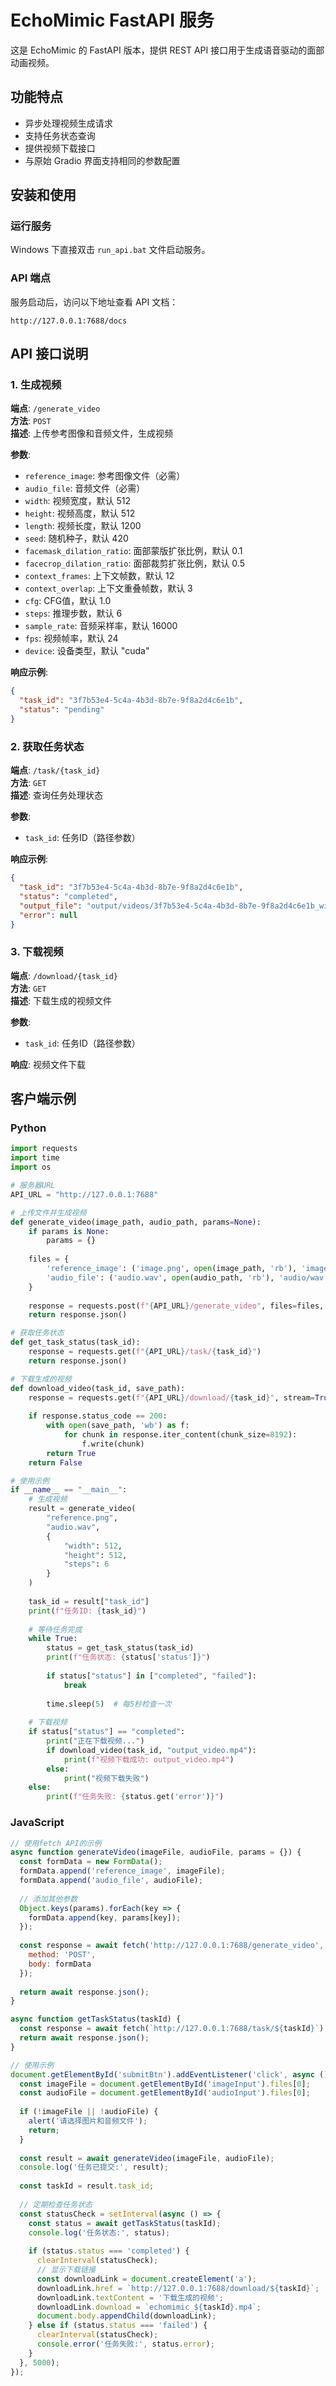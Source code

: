 # EchoMimic FastAPI 服务

这是 EchoMimic 的 FastAPI 版本，提供 REST API 接口用于生成语音驱动的面部动画视频。

## 功能特点

- 异步处理视频生成请求
- 支持任务状态查询
- 提供视频下载接口
- 与原始 Gradio 界面支持相同的参数配置

## 安装和使用

### 运行服务

Windows 下直接双击 `run_api.bat` 文件启动服务。

### API 端点

服务启动后，访问以下地址查看 API 文档：

```
http://127.0.0.1:7688/docs
```

## API 接口说明

### 1. 生成视频

**端点**: `/generate_video`  
**方法**: `POST`  
**描述**: 上传参考图像和音频文件，生成视频  

**参数**:
- `reference_image`: 参考图像文件（必需）
- `audio_file`: 音频文件（必需）
- `width`: 视频宽度，默认 512
- `height`: 视频高度，默认 512
- `length`: 视频长度，默认 1200
- `seed`: 随机种子，默认 420
- `facemask_dilation_ratio`: 面部蒙版扩张比例，默认 0.1
- `facecrop_dilation_ratio`: 面部裁剪扩张比例，默认 0.5
- `context_frames`: 上下文帧数，默认 12
- `context_overlap`: 上下文重叠帧数，默认 3
- `cfg`: CFG值，默认 1.0
- `steps`: 推理步数，默认 6
- `sample_rate`: 音频采样率，默认 16000
- `fps`: 视频帧率，默认 24
- `device`: 设备类型，默认 "cuda"

**响应示例**:
```json
{
  "task_id": "3f7b53e4-5c4a-4b3d-8b7e-9f8a2d4c6e1b",
  "status": "pending"
}
```

### 2. 获取任务状态

**端点**: `/task/{task_id}`  
**方法**: `GET`  
**描述**: 查询任务处理状态  

**参数**:
- `task_id`: 任务ID（路径参数）

**响应示例**:
```json
{
  "task_id": "3f7b53e4-5c4a-4b3d-8b7e-9f8a2d4c6e1b",
  "status": "completed",
  "output_file": "output/videos/3f7b53e4-5c4a-4b3d-8b7e-9f8a2d4c6e1b_with_audio.mp4",
  "error": null
}
```

### 3. 下载视频

**端点**: `/download/{task_id}`  
**方法**: `GET`  
**描述**: 下载生成的视频文件  

**参数**:
- `task_id`: 任务ID（路径参数）

**响应**: 视频文件下载

## 客户端示例

### Python

```python
import requests
import time
import os

# 服务器URL
API_URL = "http://127.0.0.1:7688"

# 上传文件并生成视频
def generate_video(image_path, audio_path, params=None):
    if params is None:
        params = {}
    
    files = {
        'reference_image': ('image.png', open(image_path, 'rb'), 'image/png'),
        'audio_file': ('audio.wav', open(audio_path, 'rb'), 'audio/wav')
    }
    
    response = requests.post(f"{API_URL}/generate_video", files=files, data=params)
    return response.json()

# 获取任务状态
def get_task_status(task_id):
    response = requests.get(f"{API_URL}/task/{task_id}")
    return response.json()

# 下载生成的视频
def download_video(task_id, save_path):
    response = requests.get(f"{API_URL}/download/{task_id}", stream=True)
    
    if response.status_code == 200:
        with open(save_path, 'wb') as f:
            for chunk in response.iter_content(chunk_size=8192):
                f.write(chunk)
        return True
    return False

# 使用示例
if __name__ == "__main__":
    # 生成视频
    result = generate_video(
        "reference.png", 
        "audio.wav",
        {
            "width": 512,
            "height": 512,
            "steps": 6
        }
    )
    
    task_id = result["task_id"]
    print(f"任务ID: {task_id}")
    
    # 等待任务完成
    while True:
        status = get_task_status(task_id)
        print(f"任务状态: {status['status']}")
        
        if status["status"] in ["completed", "failed"]:
            break
            
        time.sleep(5)  # 每5秒检查一次
    
    # 下载视频
    if status["status"] == "completed":
        print("正在下载视频...")
        if download_video(task_id, "output_video.mp4"):
            print(f"视频下载成功: output_video.mp4")
        else:
            print("视频下载失败")
    else:
        print(f"任务失败: {status.get('error')}")
```

### JavaScript

```javascript
// 使用fetch API的示例
async function generateVideo(imageFile, audioFile, params = {}) {
  const formData = new FormData();
  formData.append('reference_image', imageFile);
  formData.append('audio_file', audioFile);
  
  // 添加其他参数
  Object.keys(params).forEach(key => {
    formData.append(key, params[key]);
  });
  
  const response = await fetch('http://127.0.0.1:7688/generate_video', {
    method: 'POST',
    body: formData
  });
  
  return await response.json();
}

async function getTaskStatus(taskId) {
  const response = await fetch(`http://127.0.0.1:7688/task/${taskId}`);
  return await response.json();
}

// 使用示例
document.getElementById('submitBtn').addEventListener('click', async () => {
  const imageFile = document.getElementById('imageInput').files[0];
  const audioFile = document.getElementById('audioInput').files[0];
  
  if (!imageFile || !audioFile) {
    alert('请选择图片和音频文件');
    return;
  }
  
  const result = await generateVideo(imageFile, audioFile);
  console.log('任务已提交:', result);
  
  const taskId = result.task_id;
  
  // 定期检查任务状态
  const statusCheck = setInterval(async () => {
    const status = await getTaskStatus(taskId);
    console.log('任务状态:', status);
    
    if (status.status === 'completed') {
      clearInterval(statusCheck);
      // 显示下载链接
      const downloadLink = document.createElement('a');
      downloadLink.href = `http://127.0.0.1:7688/download/${taskId}`;
      downloadLink.textContent = '下载生成的视频';
      downloadLink.download = `echomimic_${taskId}.mp4`;
      document.body.appendChild(downloadLink);
    } else if (status.status === 'failed') {
      clearInterval(statusCheck);
      console.error('任务失败:', status.error);
    }
  }, 5000);
});
``` 